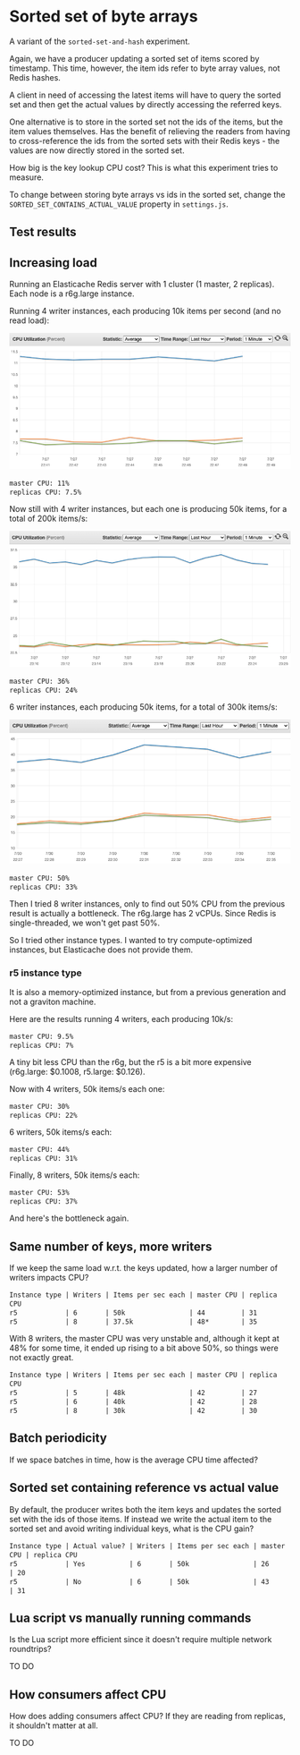 
# Sorted set of byte arrays

A variant of the `sorted-set-and-hash` experiment.

Again, we have a producer updating a sorted set of items scored by timestamp. This time, however, the item ids refer to byte array values, not Redis hashes.

A client in need of accessing the latest items will have to query the sorted set and then get the actual values by directly accessing the referred keys.

One alternative is to store in the sorted set not the ids of the items, but the item values themselves. Has the benefit of relieving the readers from having to cross-reference the ids from the sorted sets with their Redis keys - the values are now directly stored in the sorted set.

How big is the key lookup CPU cost? This is what this experiment tries to measure.

To change between storing byte arrays vs ids in the sorted set, change the `SORTED_SET_CONTAINS_ACTUAL_VALUE` property in `settings.js`.

## Test results

## Increasing load

Running an Elasticache Redis server with 1 cluster (1 master, 2 replicas). Each node is a r6g.large instance.

Running 4 writer instances, each producing 10k items per second (and no read load):

![img.png](charts/img.png)

```
master CPU: 11%
replicas CPU: 7.5%
```

Now still with 4 writer instances, but each one is producing 50k items, for a total of 200k items/s:

![img_1.png](charts/img_1.png)

```
master CPU: 36%
replicas CPU: 24%
```

6 writer instances, each producing 50k items, for a total of 300k items/s:

![img.png](img.png)

```
master CPU: 50%
replicas CPU: 33%
```

Then I tried 8 writer instances, only to find out 50% CPU from the previous result is actually a bottleneck. The r6g.large has 2 vCPUs. Since Redis is single-threaded, we won't get past 50%.

So I tried other instance types. I wanted to try compute-optimized instances, but Elasticache does not provide them.

### r5 instance type

It is also a memory-optimized instance, but from a previous generation and not a graviton machine.

Here are the results running 4 writers, each producing 10k/s:

```
master CPU: 9.5%
replicas CPU: 7%
```

A tiny bit less CPU than the r6g, but the r5 is a bit more expensive (r6g.large: $0.1008, r5.large: $0.126).

Now with 4 writers, 50k items/s each one:

```
master CPU: 30%
replicas CPU: 22%
```

6 writers, 50k items/s each:

```
master CPU: 44%
replicas CPU: 31%
```

Finally, 8 writers, 50k items/s each:

```
master CPU: 53%
replicas CPU: 37%
```

And here's the bottleneck again.

## Same number of keys, more writers

If we keep the same load w.r.t. the keys updated, how a larger number of writers impacts CPU?

```
Instance type | Writers | Items per sec each | master CPU | replica CPU
r5            | 6       | 50k                | 44         | 31 
r5            | 8       | 37.5k              | 48*        | 35 
```

With 8 writers, the master CPU was very unstable and, although it kept at 48% for some time, it ended up rising to a bit above 50%, so things were not exactly great. 

```
Instance type | Writers | Items per sec each | master CPU | replica CPU
r5            | 5       | 48k                | 42         | 27
r5            | 6       | 40k                | 42         | 28
r5            | 8       | 30k                | 42         | 30
```

## Batch periodicity

If we space batches in time, how is the average CPU time affected?

## Sorted set containing reference vs actual value

By default, the producer writes both the item keys and updates the sorted set with the ids of those items. If instead we write the actual item to the sorted set and avoid writing individual keys, what is the CPU gain?

```
Instance type | Actual value? | Writers | Items per sec each | master CPU | replica CPU
r5            | Yes           | 6       | 50k                | 26         | 20
r5            | No            | 6       | 50k                | 43         | 31 
```

## Lua script vs manually running commands

Is the Lua script more efficient since it doesn't require multiple network roundtrips?

TO DO

## How consumers affect CPU

How does adding consumers affect CPU? If they are reading from replicas, it shouldn't matter at all.

TO DO
